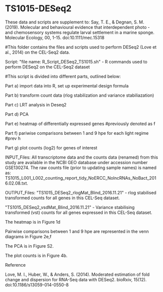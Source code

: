 # TS1015-DESeq2

These data and scripts are supplement to:
Say, T. E., & Degnan, S. M. (2019). Molecular and behavioural evidence that interdependent photo - and chemosensory systems regulate larval settlement in a marine sponge. Molecular Ecology, 00, 1-15. doi:10.1111/mec.15318


#This folder contains the files and scripts used to perform DESeq2 (Love et al., 2014) on the CEL-Seq2 data. 


Script:
"file name: R_Script_DESeq2_TS1015.sh" - R commands used to perform DESeq2 on the CEL-Seq2 dataset




#This script is divided into different parts, outlined below:

Part a) 	import data into R, set up experimental design formula 

Part b)	transform count data (rlog stabilization and variance stabiliazation)

Part c) 	LRT analysis in Deseq2

Part d)	  PCA

Part e) 	heatmap of differentially expressed genes #previously denoted as f

Part f) 	pariwise comparisons between 1 and 9 hpe for each light regime #prev h

Part g) 	plot counts (log2) for genes of interest


INPUT_Files:
All transcriptome data and the counts data (renamed) from this study are available in the NCBI GEO database under accession number GSE130274. The raw counts file (prior to updating sample names) is named as: TS1015_L001_L002_counting_report_tidy_NoERCC_NolncRNAs_NoBact_2016.02.08.txt. 


OUTPUT_Files:
"TS1015_DESeq2_rlogMat_Blind_2016.11.21" - rlog stabilised transformed counts for all genes in this CEL-Seq dataset.

"TS1015_DESeq2_vsdMat_Blind_2016.11.21" - Variance stabilising transformed (vst) counts for all genes expressed in this CEL-Seq dataset.  

The heatmap is in Figure 1d

Pairwise comparisons between 1 and 9 hpe are represented in the venn diagrams in Figure 2e,f

The PCA is in Figure S2.

The plot counts is in Figure 4b.

Reference

Love, M. I., Huber, W., & Anders, S. (2014). Moderated estimation of fold change and dispersion for RNA-Seq data with DESeq2. bioRxiv, 15(12). doi:10.1186/s13059-014-0550-8
